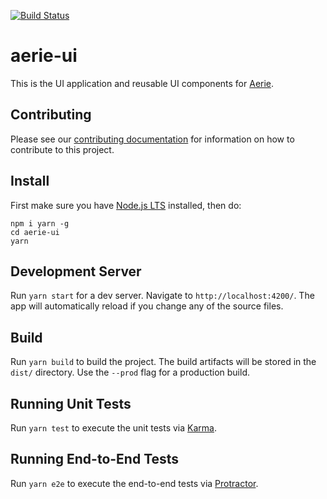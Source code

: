[![Build Status](https://cae-jenkins2.jpl.nasa.gov/buildStatus/icon?job=MPSA/SEQ/normal_builds/aerie-ui/develop)](https://cae-jenkins2.jpl.nasa.gov/job/MPSA/job/SEQ/job/normal_builds/job/aerie-ui/job/develop)

# aerie-ui

This is the UI application and reusable UI components for [Aerie](https://github.jpl.nasa.gov/MPS/aerie).

## Contributing

Please see our [contributing documentation](./CONTRIBUTING.md) for information on how to contribute to this project.

## Install

First make sure you have [Node.js LTS](https://nodejs.org/) installed, then do:

```
npm i yarn -g
cd aerie-ui
yarn
```

## Development Server

Run `yarn start` for a dev server. Navigate to `http://localhost:4200/`. The app will automatically reload if you change any of the source files.

## Build

Run `yarn build` to build the project. The build artifacts will be stored in the `dist/` directory. Use the `--prod` flag for a production build.

## Running Unit Tests

Run `yarn test` to execute the unit tests via [Karma](https://karma-runner.github.io).

## Running End-to-End Tests

Run `yarn e2e` to execute the end-to-end tests via [Protractor](http://www.protractortest.org/).
